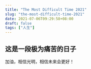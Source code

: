 ```yaml
---
title: "The Most Difficult Time 2021"
slug: "the-most-difficult-time-2021"
date: 2021-07-06T09:29:58+08:00
draft: false
tags: ["人生"]
---
```


## 这是一段极为痛苦的日子

加油，相信光明，相信未来会更好！
